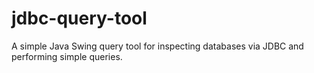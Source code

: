 # jdbc-query-tool
A simple Java Swing query tool for inspecting databases via JDBC and performing simple queries.
